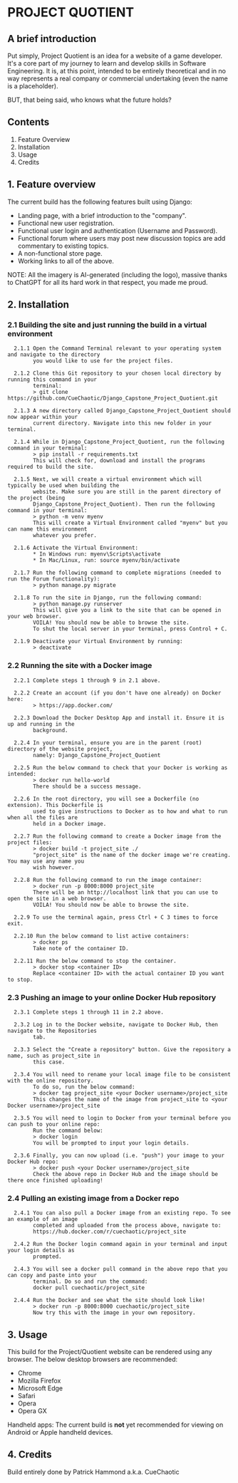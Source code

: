 # PROJECT QUOTIENT

## A brief introduction

Put simply, Project Quotient is an idea for a website of a game developer. It's a core part of my
journey to learn and develop skills in Software Engineering. It is, at this point, intended to be
entirely theoretical and in no way represents a real company or commercial undertaking (even the
name is a placeholder).

BUT, that being said, who knows what the future holds?

## Contents
1. Feature Overview
2. Installation
3. Usage
4. Credits

## 1. Feature overview

The current build has the following features built using Django:
* Landing page, with a brief introduction to the "company".
* Functional new user registration.
* Functional user login and authentication (Username and Password).
* Functional forum where users may post new discussion topics are add commentary to existing topics.
* A non-functional store page.
* Working links to all of the above.

NOTE: All the imagery is AI-generated (including the logo), massive thanks to ChatGPT for all its
hard work in that respect, you made me proud.

## 2. Installation

   ### 2.1 Building the site and just running the build in a virtual environment
   
      2.1.1 Open the Command Terminal relevant to your operating system and navigate to the directory
            you would like to use for the project files.

      2.1.2 Clone this Git repository to your chosen local directory by running this command in your
            terminal:
            > git clone https://github.com/CueChaotic/Django_Capstone_Project_Quotient.git

      2.1.3 A new directory called Django_Capstone_Project_Quotient should now appear within your
            current directory. Navigate into this new folder in your terminal.

      2.1.4 While in Django_Capstone_Project_Quotient, run the following command in your terminal:
            > pip install -r requirements.txt
            This will check for, download and install the programs required to build the site.

      2.1.5 Next, we will create a virtual environment which will typically be used when building the
            website. Make sure you are still in the parent directory of the project (being
            Django_Capstone_Project_Quotient). Then run the following command in your terminal:
            > python -m venv myenv
            This will create a Virtual Environment called "myenv" but you can name this environment
            whatever you prefer.

      2.1.6 Activate the Virtual Environment:
            * In Windows run: myenv\Scripts\activate
            * In Mac/Linux, run: source myenv/bin/activate

      2.1.7 Run the following command to complete migrations (needed to run the Forum functionality):
            > python manage.py migrate

      2.1.8 To run the site in Django, run the following command:
            > python manage.py runserver
            This will give you a link to the site that can be opened in your web browser.
            VOILA! You should now be able to browse the site.
            To shut the local server in your terminal, press Control + C.

      2.1.9 Deactivate your Virtual Environment by running:
            > deactivate
      
   ### 2.2 Running the site with a Docker image

      2.2.1 Complete steps 1 through 9 in 2.1 above.

      2.2.2 Create an account (if you don't have one already) on Docker here:
            > https://app.docker.com/

      2.2.3 Download the Docker Desktop App and install it. Ensure it is up and running in the
            background.

      2.2.4 In your terminal, ensure you are in the parent (root) directory of the website project,
            namely: Django_Capstone_Project_Quotient

      2.2.5 Run the below command to check that your Docker is working as intended:
            > docker run hello-world
            There should be a success message.

      2.2.6 In the root directory, you will see a Dockerfile (no extension). This Dockerfile is
            used to give instructions to Docker as to how and what to run when all the files are
            held in a Docker image.

      2.2.7 Run the following command to create a Docker image from the project files:
            > docker build -t project_site ./
            "project_site" is the name of the docker image we're creating. You may use any name you
            wish however.

      2.2.8 Run the following command to run the image container:
            > docker run -p 8000:8000 project_site
            There will be an http://localhost link that you can use to open the site in a web browser.
            VOILA! You should now be able to browse the site.

      2.2.9 To use the terminal again, press Ctrl + C 3 times to force exit.

      2.2.10 Run the below command to list active containers:
            > docker ps
            Take note of the container ID.

      2.2.11 Run the below command to stop the container.
            > docker stop <container ID>
            Replace <container ID> with the actual container ID you want to stop.

   ### 2.3 Pushing an image to your online Docker Hub repository

      2.3.1 Complete steps 1 through 11 in 2.2 above.

      2.3.2 Log in to the Docker website, navigate to Docker Hub, then navigate to the Repositories
            tab.

      2.3.3 Select the "Create a repository" button. Give the repository a name, such as project_site in
            this case.

      2.3.4 You will need to rename your local image file to be consistent with the online repository.
            To do so, run the below command:
            > docker tag project_site <your Docker username>/project_site
            This changes the name of the image from project_site to <your Docker username>/project_site

      2.3.5 You will need to login to Docker from your terminal before you can push to your online repo:
            Run the command below:
            > docker login
            You will be prompted to input your login details.

      2.3.6 Finally, you can now upload (i.e. "push") your image to your Docker Hub repo:
            > docker push <your Docker username>/project_site
            Check the above repo in Docker Hub and the image should be there once finished uploading!

   ### 2.4 Pulling an existing image from a Docker repo

      2.4.1 You can also pull a Docker image from an existing repo. To see an example of an image
            completed and uploaded from the process above, navigate to:
            https://hub.docker.com/r/cuechaotic/project_site

      2.4.2 Run the Docker login command again in your terminal and input your login details as
            prompted.

      2.4.3 You will see a docker pull command in the above repo that you can copy and paste into your
            terminal. Do so and run the command:
            docker pull cuechaotic/project_site

      2.4.4 Run the Docker and see what the site should look like!
            > docker run -p 8000:8000 cuechaotic/project_site
            Now try this with the image in your own repository.

## 3. Usage

This build for the Project/Quotient website can be rendered using any browser. The below desktop
browsers are recommended:
* Chrome
* Mozilla Firefox
* Microsoft Edge
* Safari
* Opera
* Opera GX

Handheld apps: The current build is **not** yet recommended for viewing on Android or Apple
handheld devices.

## 4. Credits

Build entirely done by Patrick Hammond a.k.a. CueChaotic
